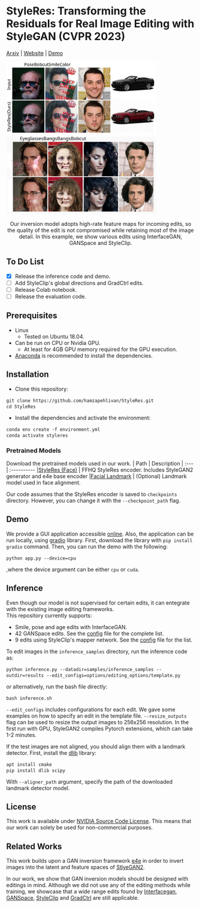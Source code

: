# StyleRes: Transforming the Residuals for Real Image Editing with StyleGAN (CVPR 2023)

<!-- [supp.]() -->
[Arxiv](https://arxiv.org/abs/2212.14359) | [Website](https://www.cs.bilkent.edu.tr/~adundar/projects/StyleRes/) | [Demo](https://huggingface.co/spaces/hamzapehlivan/StyleRes) <!--| [Colab]() | [Demo]() | [Supp.]()-->


<p float="left">
<img src="assests/teaser.svg" width="400"/>
<img src="assests/teaser2.svg" width="400"/> 
<br>

</p>
<p align="center">
Our inversion model adopts high-rate feature maps for incoming edits, so the quality of the edit is not compromised while retaining most of the image detail. In this example, we show various edits using InterfaceGAN, GANSpace and StyleClip. 
</p>


## To Do List
- [x] Release the inference code and demo. 
- [ ] Add StyleClip's global directions and GradCtrl edits.
- [ ] Release Colab notebook.
- [ ] Release the evaluation code. 

## Prerequisites
- Linux
    - Tested on Ubuntu 18.04. 
- Can be run on CPU or Nvidia GPU.
    - At least for 4GB GPU memory required for the GPU execution. 
- [Anaconda](https://www.anaconda.com/) is recommended to install the dependencies. 
## Installation
- Clone this repository:
```
git clone https://github.com/hamzapehlivan/StyleRes.git
cd StyleRes
```
- Install the dependencies and activate the environment:
```
conda env create -f environment.yml
conda activate styleres
```
### Pretrained Models
Download the pretrained models used in our work. 
| Path | Description
| :--- | :----------
|[StyleRes (Face)](https://drive.google.com/file/d/1SXNe_txGQaGQg3AthSdwlBAlDPjlzFet/view?usp=sharing)  | FFHQ StyleRes encoder. Includes StyleGAN2 generator and e4e base encoder
|[Facial Landmark](https://drive.google.com/file/d/1FCUAmqkVpJsNpgz4k_odYaL91gIW4hQm/view?usp=sharing) | (Optional) Landmark model used in face alignment. 

<!-- |[Cars Inversion](https://drive.google.com/file/d/17faPqBce2m1AQeLCLHUVXaDfxMRU2QcV/view?usp=sharing)  | Cars e4e encoder. -->

Our code assumes that the StyleRes encoder is saved to `checkpoints` directory. However, you can change it with the `--checkpoint_path` flag.

## Demo
We provide a GUI application accessible [online](https://huggingface.co/spaces/hamzapehlivan/StyleRes). Also, the application can be run locally, using [gradio](https://gradio.app/) library. First, download the library with `pip install gradio` command. Then, you can run the demo with the following:
```
python app.py --device=cpu
```
,where the device argument can be either `cpu` or `cuda`. 
## Inference
Even though our model is not supervised for certain edits, it can entegrate with the existing image editing frameworks.  
This repository currently supports:
 
- Smile, pose and age edits with InterfaceGAN.
- 42 GANSpace edits. See the [config](editings/ganspace_pca/ganspace_configs.csv) file for the complete list. 
- 9 edits using StyleClip's mapper network. See the [config](editings/styleclip_directions/styleclip_mapping_configs.csv) file for the list. 

To edit images in the `inference_samples` directory, run the inference code as:
```
python inference.py --datadir=samples/inference_samples --outdir=results --edit_configs=options/editing_options/template.py
```
or alternatively, run the bash file directly:
```
bash inference.sh
```
`--edit_configs` includes configurations for each edit. We gave some examples on how to specify an edit in the template file. `--resize_outputs` flag can be used to resize the output images to 256x256 resolution. In the first run with GPU, StyleGAN2 compiles Pytorch extensions, which can take 1-2 minutes. 

If the test images are not aligned, you should align them with  a landmark detector. First, install the [dlib](http://dlib.net/) library:
```
apt install cmake
pip install dlib scipy
```
With `--aligner_path` argument, specify the path of the downloaded landmark detector model. 

## License 
This work is available under [NVIDIA Source Code License](LICENSE). 
This means that our work can solely be used for non-commercial purposes.

## Related Works
This work builds upon a GAN inversion framework [e4e](https://github.com/omertov/encoder4editing) in order to invert images into the latent and feature spaces of [StlyeGAN2](https://github.com/NVlabs/stylegan3).

In our work, we show that GAN inversion models should be designed with editings in mind. Although we did not use any of the editing methods while training, we showcase that a wide range edits found by [Interfacegan](https://github.com/genforce/interfacegan), [GANSpace](https://github.com/harskish/ganspace), [StyleClip](https://github.com/orpatashnik/StyleCLIP) and [GradCtrl](https://github.com/zikuncshelly/GradCtrl) are still applicable. 

